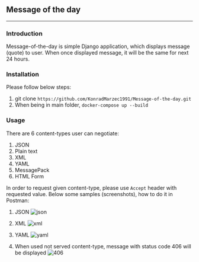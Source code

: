 ## Message of the day
<hr >

### Introduction
Message-of-the-day is simple Django application, which displays message (quote) to user.
When once displayed message, it will be the same for next 24 hours.

### Installation
Please follow below steps:
1) git clone `https://github.com/KonradMarzec1991/Message-of-the-day.git`
2) When being in main folder, `docker-compose up --build`

### Usage
There are 6 content-types user can negotiate:
1) JSON
2) Plain text
3) XML
4) YAML
5) MessagePack
6) HTML Form

In order to request given content-type, please use `Accept` header with requested value.
Below some samples (screenshots), how to do it in Postman:

1) JSON
![json](https://user-images.githubusercontent.com/33575891/102020428-78aef080-3d79-11eb-960c-35f1952963d5.png)

2) XML
![xml](https://user-images.githubusercontent.com/33575891/102020440-8f554780-3d79-11eb-8bad-0ed17a7c90e8.png)

3) YAML
![yaml](https://user-images.githubusercontent.com/33575891/102020461-b14eca00-3d79-11eb-9593-ee2629a86ff7.png)

4) When used not served content-type, message with status code 406 will be displayed
![406](https://user-images.githubusercontent.com/33575891/102020468-bca1f580-3d79-11eb-81f3-1f9835c8438f.png)
